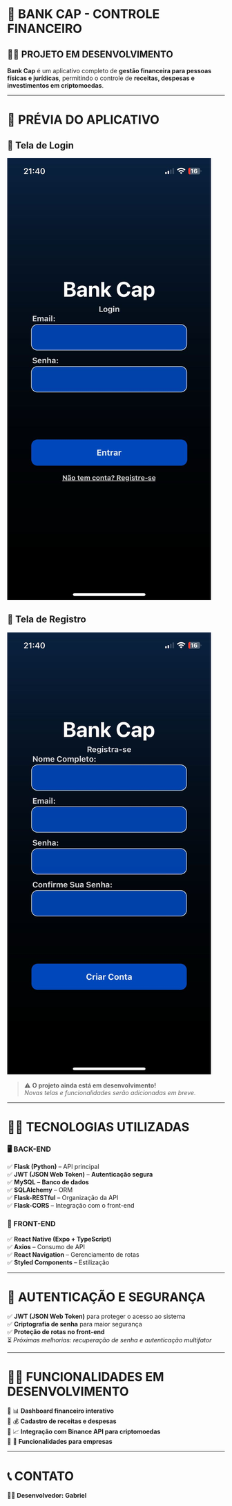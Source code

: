 # **🏦 BANK CAP - CONTROLE FINANCEIRO**  
## 🚧🚀 PROJETO EM DESENVOLVIMENTO  

**Bank Cap** é um aplicativo completo de **gestão financeira para pessoas físicas e jurídicas**, permitindo o controle de **receitas, despesas e investimentos em criptomoedas**.  

---

# 📸 PRÉVIA DO APLICATIVO  

## 🔐 Tela de Login  
![Tela de Login](docs/screenshots/login.png)  

## 📝 Tela de Registro  
![Tela de Registro](docs/screenshots/registro.png)  

> ⚠️ **O projeto ainda está em desenvolvimento!**  
> *Novas telas e funcionalidades serão adicionadas em breve.*  

---

# 🚀🔥 TECNOLOGIAS UTILIZADAS  

### 🖥️ BACK-END  
✅ **Flask (Python)** – API principal  
✅ **JWT (JSON Web Token)** – **Autenticação segura**  
✅ **MySQL** – **Banco de dados**  
✅ **SQLAlchemy** – ORM  
✅ **Flask-RESTful** – Organização da API  
✅ **Flask-CORS** – Integração com o front-end  

### 📱 FRONT-END  
✅ **React Native (Expo + TypeScript)**  
✅ **Axios** – Consumo de API  
✅ **React Navigation** – Gerenciamento de rotas  
✅ **Styled Components** – Estilização  

---

# 🔐 AUTENTICAÇÃO E SEGURANÇA  

✅ **JWT (JSON Web Token)** para proteger o acesso ao sistema  
✅ **Criptografia de senha** para maior segurança  
✅ **Proteção de rotas no front-end**  
⏳ *Próximas melhorias: recuperação de senha e autenticação multifator*  

---

# 🚀✨ FUNCIONALIDADES EM DESENVOLVIMENTO  

🔹 📊 **Dashboard financeiro interativo**  
🔹 💰 **Cadastro de receitas e despesas**  
🔹 📈 **Integração com Binance API para criptomoedas**  
🔹 🏢 **Funcionalidades para empresas**  

---

# 📞 CONTATO  

👨‍💻 **Desenvolvedor:** **Gabriel**  
